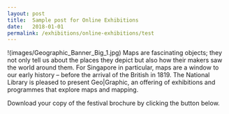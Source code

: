 ```yaml
---
layout: post
title:  Sample post for Online Exhibitions
date:   2018-01-01
permalink: /exhibitions/online-exhibitions/test
---
```

!(images/Geographic_Banner_Big_1.jpg)
Maps are fascinating objects; they not only tell us about the places they depict but also how their makers saw the world around them. For Singapore in particular, maps are a window to our early history – before the arrival of the British in 1819. The National Library is pleased to present Geo|Graphic, an offering of exhibitions and programmes that explore maps and mapping.

Download your copy of the festival brochure by clicking the button below.
